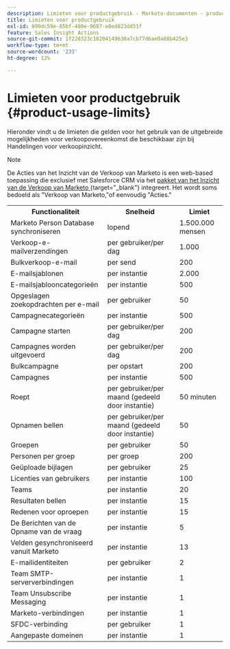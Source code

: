 ```yaml
---
description: Limieten voor productgebruik - Marketo-documenten - productdocumentatie
title: Limieten voor productgebruik
exl-id: 899dc59e-85bf-408e-9687-e0ed823dd51f
feature: Sales Insight Actions
source-git-commit: 1f228323c18204149630a7cb77d6ae0a88b425e3
workflow-type: tm+mt
source-wordcount: '233'
ht-degree: 12%

---
```


# Limieten voor productgebruik {#product-usage-limits}

Hieronder vindt u de limieten die gelden voor het gebruik van de uitgebreide mogelijkheden voor verkoopovereenkomst die beschikbaar zijn bij Handelingen voor verkoopinzicht.

>[!NOTE]
>
>De Acties van het Inzicht van de Verkoop van Marketo is een web-based toepassing die exclusief met Salesforce CRM via het [ pakket van het Inzicht van de Verkoop van Marketo ](/help/marketo/product-docs/marketo-sales-insight/msi-for-salesforce/installation/install-marketo-sales-insight-package-in-salesforce-appexchange.md){target="_blank"} integreert. Het wordt soms bedoeld als &quot;Verkoop van Marketo,&quot;of eenvoudig &quot;Acties.&quot;

<table>
  <th>Functionaliteit</th>
  <th>Snelheid</th>
  <th>Limiet</th>
 <tr>
  <td>Marketo Person Database synchroniseren</td>
  <td>lopend</td>
  <td>1.500.000 mensen</td>
 </tr>
 <tr>
  <td>Verkoop-e-mailverzendingen</td>
  <td>per gebruiker/per dag</td>
  <td>1.000</td>
 </tr>
 <tr>
  <td>Bulkverkoop-e-mail</td>
  <td>per send</td>
  <td>200</td>
 </tr>
 <tr>
  <td>E-mailsjablonen</td>
  <td>per instantie</td>
  <td>2.000</td>
 </tr>
 <tr>
  <td>E-mailsjablooncategorieën</td>
  <td>per instantie</td>
  <td>500</td>
 </tr>
 <tr>
  <td>Opgeslagen zoekopdrachten per e-mail</td>
  <td>per gebruiker</td>
  <td>50</td>
 </tr>
 <tr>
  <td>Campagnecategorieën</td>
  <td>per instantie</td>
  <td>500</td>
 </tr>
 <tr>
  <td>Campagne starten</td>
  <td>per gebruiker/per dag</td>
  <td>200</td>
 </tr>
 <tr>
  <td>Campagnes worden uitgevoerd</td>
  <td>per gebruiker/per dag</td>
  <td>200</td>
 </tr>
 <tr>
  <td>Bulkcampagne</td>
  <td>per opstart</td>
  <td>200</td>
 </tr>
 <tr>
  <td>Campagnes</td>
  <td>per instantie</td>
  <td>500</td>
 </tr>
  <td>Roept</td>
  <td>per gebruiker/per maand (gedeeld door instantie)</td>
  <td>50 minuten</td>
 </tr>
 <tr>
  <td>Opnamen bellen</td>
  <td>per gebruiker/per maand (gedeeld door instantie)</td>
  <td>50</td>
 </tr>
 <tr>
  <td>Groepen</td>
  <td>per gebruiker</td>
  <td>50</td>
 </tr>
 <tr>
  <td>Personen per groep</td>
  <td>per groep</td>
  <td>200</td>
 </tr>
 <tr>
  <td>Geüploade bijlagen</td>
  <td>per gebruiker</td>
  <td>25</td>
 </tr>
 <tr>
  <td>Licenties van gebruikers</td>
  <td>per instantie</td>
  <td>100</td>
 </tr>
 <tr>
  <td>Teams</td>
  <td>per instantie</td>
  <td>20</td>
 </tr>
 <tr>
  <td>Resultaten bellen</td>
  <td>per instantie</td>
  <td>15</td>
 </tr>
 <tr>
  <td>Redenen voor oproepen</td>
  <td>per instantie</td>
  <td>15</td>
 </tr>
 <tr>
  <td>De Berichten van de Opname van de vraag</td>
  <td>per instantie</td>
  <td>5</td>
 </tr>
 <tr>
  <td>Velden gesynchroniseerd vanuit Marketo</td>
  <td>per instantie</td>
  <td>13</td>
 </tr>
  <td>E-mailidentiteiten</td>
  <td>per gebruiker</td>
  <td>2</td>
 </tr>
 <tr>
  <td>Team SMTP-serververbindingen</td>
  <td>per instantie</td>
  <td>1</td>
 </tr>
 <tr>
  <td>Team Unsubscribe Messaging</td>
  <td>per instantie</td>
  <td>1</td>
 </tr>
 <tr>
  <td>Marketo-verbindingen</td>
  <td>per instantie</td>
  <td>1</td>
 </tr>
 <tr>
  <td>SFDC-verbinding</td>
  <td>per gebruiker</td>
  <td>1</td>
 </tr>
 <tr>
  <td>Aangepaste domeinen</td>
  <td>per instantie</td>
  <td>1</td>
 </tr>
</table>
